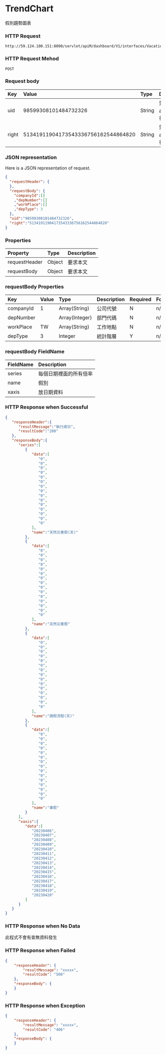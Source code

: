 # TrendChart
假別趨勢圖表

### HTTP Request
```
http://59.124.100.151:8090/servlet/apiM/dashboard/V1/interfaces/VacationAnalysis/TrendChart
```

### HTTP Request Mehod
```
POST
```

### Request body
| Key | Value | Type | Description |
|:----------|:-------------|:-----|:------------|
| uid | 98599308101484732326 | String | 需透過apiLogin取得
| right | 51341911904173543336756162544864820 | String | 需透過apiLogin取得 |

### JSON representation

Here is a JSON representation of request.
```json
{
  "requestHeader": {
  },
  "requestBody": {
    "companyId":[]
    ,"depNumber":[]
    ,"workPlace":[]
    ,"depType": 3
  },
  "uid":"98599308101484732326",
  "right":"51341911904173543336756162544864820"
}
```

### Properties
| Property | Type | Description |
|:---------|:-----|:------------|
| requestHeader | Object | 要求本文 |
| requestBody | Object | 要求本文 |

### requestBody Properties
| Key | Value | Type | Description | Required | Format |
|:----------|:-------------|:-----|:------------|:------------|:------------|
| companyId | 1 | Array(String) | 公司代號 | N | n/a |
| depNumber |  | Array(Integer) | 部門代碼 | N | n/a |
| workPlace | TW | Array(String) | 工作地點 | N | n/a |
| depType | 3 | Integer | 統計階層 | Y | n/a |

### requestBody FieldName
| FieldName | Description |
|:----------|:-------------|
| series | 每個日期裡面的所有倍率 |
| name | 假別 |
| xaxis | 放日期資料 |


### HTTP Response when Successful
```json
{
   "responseHeader":{
      "resultMessage":"執行成功",
      "resultCode":"200"
   },
   "responseBody":{
      "series":[
         {
            "data":[
               "0",
               "0",
               "0",
               "0",
               "0",
               "0",
               "0",
               "0",
               "0",
               "0",
               "0",
               "0",
               "0",
               "0",
               "0"
            ],
            "name":"天然災害假(天)"
         },
         {
            "data":[
               "0",
               "0",
               "0",
               "0",
               "0",
               "0",
               "0",
               "0",
               "0",
               "0",
               "0",
               "0",
               "0",
               "0",
               "0"
            ],
            "name":"天然災害假"
         },
         {
            "data":[
               "0",
               "0",
               "0",
               "0",
               "0",
               "0",
               "0",
               "0",
               "0",
               "0",
               "0",
               "0",
               "0",
               "0",
               "0"
            ],
            "name":"請假流程(天)"
         },
         {
            "data":[
               "0",
               "0",
               "0",
               "0",
               "0",
               "0",
               "0",
               "0",
               "0",
               "0",
               "0",
               "0",
               "0",
               "0",
               "0"
            ],
            "name":"事假"
         }
      ],
      "xaxis":{
         "data":[
            "20230406",
            "20230407",
            "20230408",
            "20230409",
            "20230410",
            "20230411",
            "20230412",
            "20230413",
            "20230414",
            "20230415",
            "20230416",
            "20230417",
            "20230418",
            "20230419",
            "20230420"
         ]
      }
   }
}
```

### HTTP Response when No Data
此程式不會有查無資料發生

### HTTP Response when Failed
```json
{
    "responseHeader": {
        "resultMessage": "xxxxx",
        "resultCode": "500"
    },
    "responseBody": {
    }
}
```

### HTTP Response when Exception
```json
{
    "responseHeader": {
        "resultMessage": "xxxxx",
        "resultCode": "406"
    },
    "responseBody": {
    }
}
```
